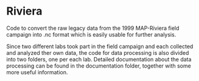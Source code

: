 # Riviera

Code to convert the raw legacy data from the 1999 MAP-Riviera field campaign into .nc format which is easily usable for further analysis.

Since two different labs took part in the field campaign and each collected and analyzed ther own data, the code for data processing is also divided into two folders, one per each lab. Detailed documentation about the data processing can be found in the documentation folder, together with some more useful information.

